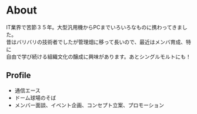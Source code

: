 # About

IT業界で苦節３５年。大型汎用機からPCまでいろいろなものに携わってきました。  
昔はバリバリの技術者でしたが管理畑に移って長いので、最近はメンバ育成、特に  
自由で学び続ける組織文化の醸成に興味があります。あとシングルモルトにも！  

## Profile
- 通信エース  
- ドーム球場のそば  
- メンバー面談、イベント企画、コンセプト立案、プロモーション  
